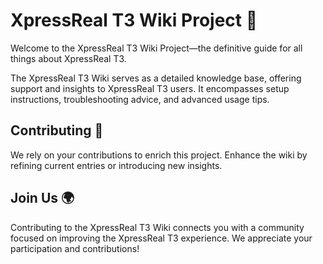 # XpressReal T3 Wiki Project 📖

Welcome to the XpressReal T3 Wiki Project—the definitive guide for all things about XpressReal T3.

The XpressReal T3 Wiki serves as a detailed knowledge base, offering support and insights to XpressReal T3 users. It encompasses setup instructions, troubleshooting advice, and advanced usage tips.

## Contributing 🤝

We rely on your contributions to enrich this project. Enhance the wiki by refining current entries or introducing new insights.

## Join Us 🌍

Contributing to the XpressReal T3 Wiki connects you with a community focused on improving the XpressReal T3 experience. We appreciate your participation and contributions!
